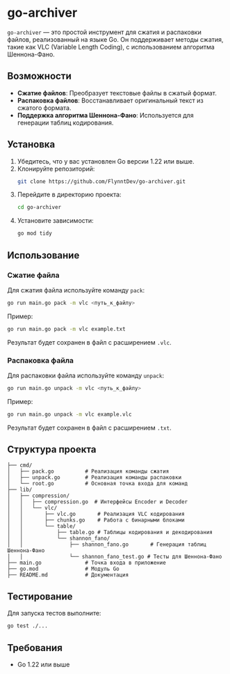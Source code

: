 # go-archiver

`go-archiver` — это простой инструмент для сжатия и распаковки файлов, реализованный на языке Go. Он поддерживает методы сжатия, такие как VLC (Variable Length Coding), с использованием алгоритма Шеннона-Фано.

## Возможности

- **Сжатие файлов**: Преобразует текстовые файлы в сжатый формат.
- **Распаковка файлов**: Восстанавливает оригинальный текст из сжатого формата.
- **Поддержка алгоритма Шеннона-Фано**: Используется для генерации таблиц кодирования.

## Установка

1. Убедитесь, что у вас установлен Go версии 1.22 или выше.
2. Клонируйте репозиторий:
   ```bash
   git clone https://github.com/FlynntDev/go-archiver.git
   ```
3. Перейдите в директорию проекта:
   ```bash
   cd go-archiver
   ```
4. Установите зависимости:
   ```bash
   go mod tidy
   ```

## Использование

### Сжатие файла

Для сжатия файла используйте команду `pack`:

```bash
go run main.go pack -m vlc <путь_к_файлу>
```

Пример:
```bash
go run main.go pack -m vlc example.txt
```

Результат будет сохранен в файл с расширением `.vlc`.

### Распаковка файла

Для распаковки файла используйте команду `unpack`:

```bash
go run main.go unpack -m vlc <путь_к_файлу>
```

Пример:
```bash
go run main.go unpack -m vlc example.vlc
```

Результат будет сохранен в файл с расширением `.txt`.

## Структура проекта

```
├── cmd/
│   ├── pack.go          # Реализация команды сжатия
│   ├── unpack.go        # Реализация команды распаковки
│   └── root.go          # Основная точка входа для команд
├── lib/
│   ├── compression/
│   │   ├── compression.go  # Интерфейсы Encoder и Decoder
│   │   └── vlc/
│   │       ├── vlc.go       # Реализация VLC кодирования
│   │       ├── chunks.go    # Работа с бинарными блоками
│   │       └── table/
│   │           ├── table.go # Таблицы кодирования и декодирования
│   │           └── shannon_fano/
│   │               ├── shannon_fano.go       # Генерация таблиц Шеннона-Фано
│   │               └── shannon_fano_test.go # Тесты для Шеннона-Фано
├── main.go              # Точка входа в приложение
├── go.mod               # Модуль Go
├── README.md            # Документация
```

## Тестирование

Для запуска тестов выполните:

```bash
go test ./...
```

## Требования

- Go 1.22 или выше